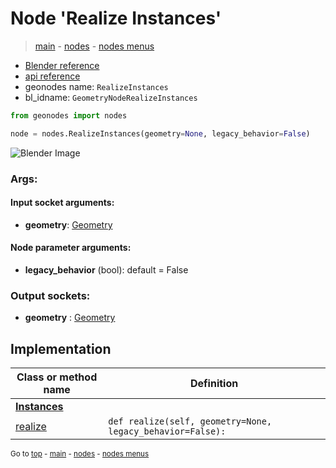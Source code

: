 # Node 'Realize Instances'

> [main](../structure.md) - [nodes](nodes.md) - [nodes menus](nodes_menus.md)

- [Blender reference](https://docs.blender.org/manual/en/latest/modeling/geometry_nodes/instances/realize_instances.html)
- [api reference](https://docs.blender.org/api/current/bpy.types.GeometryNodeRealizeInstances.html)
- geonodes name: `RealizeInstances`
- bl_idname: `GeometryNodeRealizeInstances`

```python
from geonodes import nodes

node = nodes.RealizeInstances(geometry=None, legacy_behavior=False)
```

![Blender Image](https://docs.blender.org/manual/en/latest/_images/node-types_GeometryNodeRealizeInstances.webp)

### Args:

#### Input socket arguments:

- **geometry**: [Geometry](Geometry.md)

#### Node parameter arguments:

- **legacy_behavior** (bool): default = False

### Output sockets:

- **geometry** : [Geometry](Geometry.md)

## Implementation

| Class or method name | Definition |
|----------------------|------------|
| **[Instances](Instances.md)** |
| [realize](Instances.md#realize) | `def realize(self, geometry=None, legacy_behavior=False):` |
<sub>Go to [top](#node-Realize-Instances) - [main](../structure.md) - [nodes](nodes.md) - [nodes menus](nodes_menus.md)</sub>


